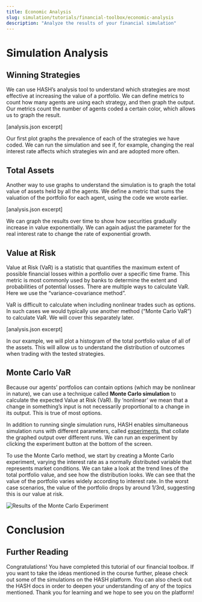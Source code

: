 ```yaml
---
title: Economic Analysis
slug: simulation/tutorials/financial-toolbox/economic-analysis
description: "Analyze the results of your financial simulation"
---
```


# Simulation Analysis

## Winning Strategies

We can use HASH’s analysis tool to understand which strategies are most effective at increasing the value of a portfolio. We can define metrics to count how many agents are using each strategy, and then graph the output. Our metrics count the number of agents coded a certain color, which allows us to graph the result.

[analysis.json excerpt]

Our first plot graphs the prevalence of each of the strategies we have coded. We can run the simulation and see if, for example, changing the real interest rate affects which strategies win and are adopted more often.

## Total Assets

Another way to use graphs to understand the simulation is to graph the total value of assets held by all the agents. We define a metric that sums the valuation of the portfolio for each agent, using the code we wrote earlier.

[analysis.json excerpt]

We can graph the results over time to show how securities gradually increase in value exponentially. We can again adjust the parameter for the real interest rate to change the rate of exponential growth.

## Value at Risk

Value at Risk (VaR) is a statistic that quantifies the maximum extent of possible financial losses within a portfolio over a specific time frame. This metric is most commonly used by banks to determine the extent and probabilities of potential losses. There are multiple ways to calculate VaR. Here we use the “variance-covariance method”.

VaR is difficult to calculate when including nonlinear trades such as options. In such cases we would typically use another method (“Monte Carlo VaR”) to calculate VaR. We will cover this separately later.

[analysis.json excerpt]

In our example, we will plot a histogram of the total portfolio value of all of the assets. This will allow us to understand the distribution of outcomes when trading with the tested strategies.

## Monte Carlo VaR

Because our agents’ portfolios can contain options (which may be nonlinear in nature), we can use a technique called **Monte Carlo simulation** to calculate the expected Value at Risk (VaR). By ‘nonlinear’ we mean that a change in something’s input is not necessarily proportional to a change in its output. This is true of most options.

In addition to running single simulation runs, HASH enables simultaneous simulation runs with different parameters, called [experiments](https://hash.ai/docs/simulation/creating-simulations/experiments), that collate the graphed output over different runs. We can run an experiment by clicking the experiment button at the bottom of the screen.

To use the Monte Carlo method, we start by creating a Monte Carlo experiment, varying the interest rate as a normally distributed variable that represents market conditions. We can take a look at the trend lines of the total portfolio value, and see how the distribution looks. We can see that the value of the portfolio varies widely according to interest rate. In the worst case scenarios, the value of the portfolio drops by around 1/3rd, suggesting this is our value at risk.

![Results of the Monte Carlo Experiment](https://cdn-us1.hash.ai/site/docs/fin-toolbox-mc.png)

# Conclusion

## Further Reading

Congratulations! You have completed this tutorial of our financial toolbox. If you want to take the ideas mentioned in the course further, please check out some of the simulations on the HASH platform. You can also check out the HASH docs in order to deepen your understanding of any of the topics mentioned. Thank you for learning and we hope to see you on the platform!
